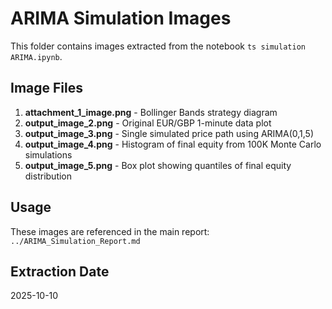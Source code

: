 # ARIMA Simulation Images

This folder contains images extracted from the notebook `ts simulation ARIMA.ipynb`.

## Image Files

1. **attachment_1_image.png** - Bollinger Bands strategy diagram
2. **output_image_2.png** - Original EUR/GBP 1-minute data plot
3. **output_image_3.png** - Single simulated price path using ARIMA(0,1,5)
4. **output_image_4.png** - Histogram of final equity from 100K Monte Carlo simulations
5. **output_image_5.png** - Box plot showing quantiles of final equity distribution

## Usage

These images are referenced in the main report: `../ARIMA_Simulation_Report.md`

## Extraction Date

2025-10-10
